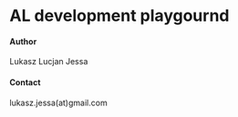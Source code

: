 # AL development playgournd 
#### Author 
Lukasz Lucjan Jessa
#### Contact 
lukasz.jessa(at)gmail.com

